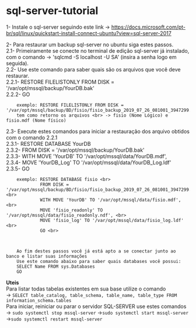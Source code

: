 # sql-server-tutorial


1- Instale o sql-server seguindo este link -> https://docs.microsoft.com/pt-br/sql/linux/quickstart-install-connect-ubuntu?view=sql-server-2017<br>

2- Para restaurar um backup sql-server no ubuntu siga estes passos.<br>
   2.1- Primeiramente se conecte no terminal de edição sql-server já instalado, com o comando -> 'sqlcmd -S localhost -U SA' (insira a senha logo em seguida).<br>
   2.2- Use este comando para saber quais são os arquivos que você deve restaurar.<br>
        2.2.1- RESTORE FILELISTONLY FROM DISK = '/var/opt/mssql/backup/YourDB.bak'<br>
        2.2.2- GO<br>
        
        exemplo: RESTORE FILELISTONLY FROM DISK = '/var/opt/mssql/backup/BD/fisio/fisio_backup_2019_07_26_081001_3947299.bak
        tem como retorno os arquivos <br> -> fisio (Nome Lógico) e fisio.mdf (Nome físico)
        
   2.3- Execute estes comandos para iniciar a restauração dos arquivo obtidos com o comando 2.2.1<br>
        2.3.1- RESTORE DATABASE YourDB<br>
        2.3.2- FROM DISK = '/var/opt/mssql/backup/YourDB.bak'<br>
        2.3.3- WITH MOVE 'YourDB' TO '/var/opt/mssql/data/YourDB.mdf',<br>
        2.3.4- MOVE 'YourDB_Log' TO '/var/opt/mssql/data/YourDB_Log.ldf'<br>
        2.3.5- GO<br>
        
        exemplo: RESTORE DATABASE fisio <br>
                 FROM DISK = '/var/opt/mssql/backup/BD/fisio/fisio_backup_2019_07_26_081001_3947299.bak' <br>
                 WITH MOVE 'YourDB' TO '/var/opt/mssql/data/fisio.mdf', <br>
                 MOVE 'fisio_readonly' TO '/var/opt/mssql/data/fisio_readonly.ndf', <br>
                 MOVE 'fisio_log' TO '/var/opt/mssql/data/fisio_log.ldf' <br>
                 GO <br>
        
        
      
        Ao fim destes passos você já está apto a se conectar junto ao banco e listar suas informações
        Use este comando abaixo para saber quais databases você possui:
        SELECT Name FROM sys.Databases
        GO













**Uteis**<br>
Para listar todas tabelas existentes em sua base utilize o comando<br> -> ```SELECT table_catalog, table_schema, table_name, table_type FROM information_schema.tables```
<br>Para iniciar, reiniciar ou parar o servidor SQL-SERVER use estes comandos<br> -> ```sudo systemctl stop mssql-server```
 ->```sudo systemctl start mssql-server```<br>
 ->```sudo systemctl restart mssql-server```<br>
